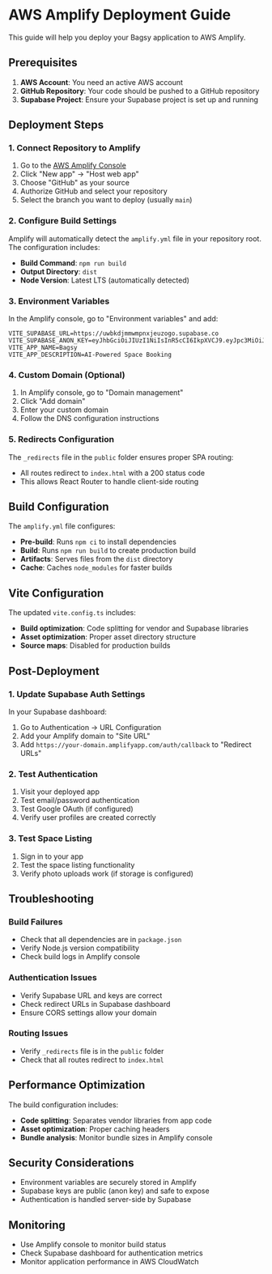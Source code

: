# AWS Amplify Deployment Guide

This guide will help you deploy your Bagsy application to AWS Amplify.

## Prerequisites

1. **AWS Account**: You need an active AWS account
2. **GitHub Repository**: Your code should be pushed to a GitHub repository
3. **Supabase Project**: Ensure your Supabase project is set up and running

## Deployment Steps

### 1. Connect Repository to Amplify

1. Go to the [AWS Amplify Console](https://console.aws.amazon.com/amplify/)
2. Click "New app" → "Host web app"
3. Choose "GitHub" as your source
4. Authorize GitHub and select your repository
5. Select the branch you want to deploy (usually `main`)

### 2. Configure Build Settings

Amplify will automatically detect the `amplify.yml` file in your repository root. The configuration includes:

- **Build Command**: `npm run build`
- **Output Directory**: `dist`
- **Node Version**: Latest LTS (automatically detected)

### 3. Environment Variables

In the Amplify console, go to "Environment variables" and add:

```
VITE_SUPABASE_URL=https://uwbkdjmmwmpnxjeuzogo.supabase.co
VITE_SUPABASE_ANON_KEY=eyJhbGciOiJIUzI1NiIsInR5cCI6IkpXVCJ9.eyJpc3MiOiJzdXBhYmFzZSIsInJlZiI6InV3Ymtkam1td21wbnhqZXV6b2dvIiwicm9sZSI6ImFub24iLCJpYXQiOjE3NTY5MTA3NDUsImV4cCI6MjA3MjQ4Njc0NX0.BUGFv4V7xSnkSEoioa39w4rANH2pl4UACkCvBWpNk3I
VITE_APP_NAME=Bagsy
VITE_APP_DESCRIPTION=AI-Powered Space Booking
```

### 4. Custom Domain (Optional)

1. In Amplify console, go to "Domain management"
2. Click "Add domain"
3. Enter your custom domain
4. Follow the DNS configuration instructions

### 5. Redirects Configuration

The `_redirects` file in the `public` folder ensures proper SPA routing:
- All routes redirect to `index.html` with a 200 status code
- This allows React Router to handle client-side routing

## Build Configuration

The `amplify.yml` file configures:

- **Pre-build**: Runs `npm ci` to install dependencies
- **Build**: Runs `npm run build` to create production build
- **Artifacts**: Serves files from the `dist` directory
- **Cache**: Caches `node_modules` for faster builds

## Vite Configuration

The updated `vite.config.ts` includes:

- **Build optimization**: Code splitting for vendor and Supabase libraries
- **Asset optimization**: Proper asset directory structure
- **Source maps**: Disabled for production builds

## Post-Deployment

### 1. Update Supabase Auth Settings

In your Supabase dashboard:

1. Go to Authentication → URL Configuration
2. Add your Amplify domain to "Site URL"
3. Add `https://your-domain.amplifyapp.com/auth/callback` to "Redirect URLs"

### 2. Test Authentication

1. Visit your deployed app
2. Test email/password authentication
3. Test Google OAuth (if configured)
4. Verify user profiles are created correctly

### 3. Test Space Listing

1. Sign in to your app
2. Test the space listing functionality
3. Verify photo uploads work (if storage is configured)

## Troubleshooting

### Build Failures

- Check that all dependencies are in `package.json`
- Verify Node.js version compatibility
- Check build logs in Amplify console

### Authentication Issues

- Verify Supabase URL and keys are correct
- Check redirect URLs in Supabase dashboard
- Ensure CORS settings allow your domain

### Routing Issues

- Verify `_redirects` file is in the `public` folder
- Check that all routes redirect to `index.html`

## Performance Optimization

The build configuration includes:

- **Code splitting**: Separates vendor libraries from app code
- **Asset optimization**: Proper caching headers
- **Bundle analysis**: Monitor bundle sizes in Amplify console

## Security Considerations

- Environment variables are securely stored in Amplify
- Supabase keys are public (anon key) and safe to expose
- Authentication is handled server-side by Supabase

## Monitoring

- Use Amplify console to monitor build status
- Check Supabase dashboard for authentication metrics
- Monitor application performance in AWS CloudWatch
